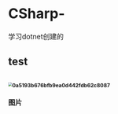 # CSharp-
学习dotnet创建的
## test



## <img src="https://user-images.githubusercontent.com/38341508/123515802-86034b00-d6cb-11eb-83d6-9a6c9bcb235b.jpg" alt="0a5193b676bfb9ea0d442fdb62c8087" style="zoom:50%;" />

**图片**

